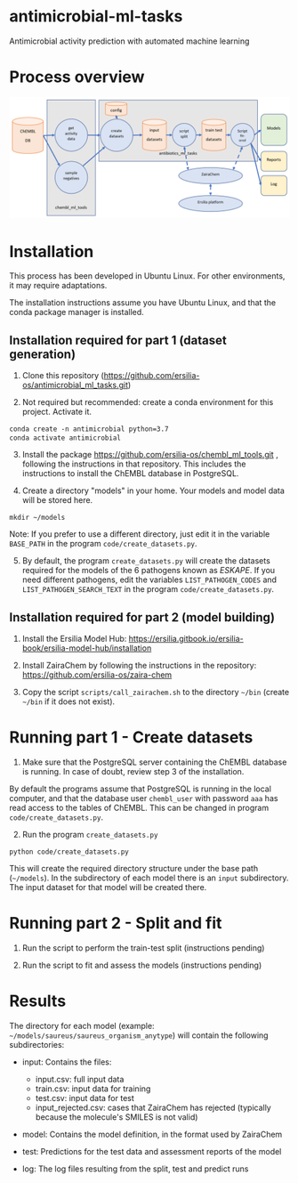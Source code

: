 # antimicrobial-ml-tasks
Antimicrobial activity prediction with automated machine learning

# Process overview

![Process overview flow chart](doc/images/pipeline_overview.png)

# Installation

This process has been developed in Ubuntu Linux. For other environments, it may require adaptations.

The installation instructions assume you have Ubuntu Linux, and that the conda package manager is installed.

## Installation required for part 1 (dataset generation)

1. Clone this repository (https://github.com/ersilia-os/antimicrobial_ml_tasks.git)

2. Not required but recommended: create a conda environment for this project. Activate it.

```
conda create -n antimicrobial python=3.7
conda activate antimicrobial
```

3. Install the package https://github.com/ersilia-os/chembl_ml_tools.git , following the instructions in that 
repository. This includes the instructions to install the ChEMBL database in PostgreSQL.


4. Create a directory "models" in your home. Your models and model data will be stored here.

```
mkdir ~/models
```
Note: If you prefer to use a different directory, just edit it in the variable `BASE_PATH` in the program `code/create_datasets.py`.

5. By default, the program `create_datasets.py` will create the datasets required for the models of the 6 pathogens known as *ESKAPE*. If you need different pathogens, edit the variables `LIST_PATHOGEN_CODES` and `LIST_PATHOGEN_SEARCH_TEXT` in the program `code/create_datasets.py`.

## Installation required for part 2 (model building)

1. Install the Ersilia Model Hub: https://ersilia.gitbook.io/ersilia-book/ersilia-model-hub/installation

2. Install ZairaChem by following the instructions in the repository: https://github.com/ersilia-os/zaira-chem

3. Copy the script `scripts/call_zairachem.sh` to the directory `~/bin` (create `~/bin` if it does not exist).

# Running part 1 - Create datasets

1. Make sure that the PostgreSQL server containing the ChEMBL database is running. In case of doubt, review step 3 of the installation.

By default the programs assume that PostgreSQL is running in the local computer, and that the database user `chembl_user` with
password `aaa` has read access to the tables of ChEMBL. This can be changed in program `code/create_datasets.py`.

2. Run the program `create_datasets.py`

```
python code/create_datasets.py
```

This will create the required directory structure under the base path (`~/models`). In the subdirectory of each model there is an `input` subdirectory. The input dataset for that model will be created there.

# Running part 2 - Split and fit

1. Run the script to perform the train-test split (instructions pending)

2. Run the script to fit and assess the models (instructions pending)

# Results

The directory for each model (example: `~/models/saureus/saureus_organism_anytype`) will contain the following subdirectories:

- input: Contains the files:
  - input.csv: full input data
  - train.csv: input data for training
  - test.csv: input data for test
  - input_rejected.csv: cases that ZairaChem has rejected (typically because the molecule's SMILES is not valid)
  
- model: Contains the model definition, in the format used by ZairaChem

- test: Predictions for the test data and assessment reports of the model

- log: The log files resulting from the split, test and predict runs

